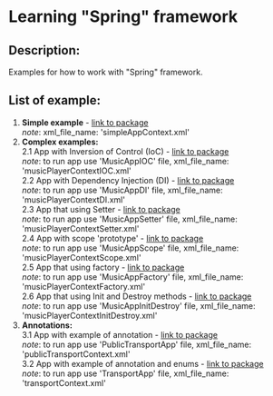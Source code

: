 # Learning "Spring" framework
## Description:
Examples for how to work with "Spring" framework.

## List of example:
1. **Simple example** - [link to package](src/main/java/by/kazak/spring/simpleApp)  
_note_: xml_file_name: 'simpleAppContext.xml'
2. **Complex examples:**  
2.1 App with Inversion of Control (IoC) - [link to package](src/main/java/by/kazak/spring/musicApp)  
_note_: to run app use 'MusicAppIOC' file, xml_file_name: 'musicPlayerContextIOC.xml'  
2.2 App with Dependency Injection (DI) - [link to package](src/main/java/by/kazak/spring/musicApp)  
_note_: to run app use 'MusicAppDI' file, xml_file_name: 'musicPlayerContextDI.xml'  
2.3 App that using Setter - [link to package](src/main/java/by/kazak/spring/musicApp)  
_note_: to run app use 'MusicAppSetter' file, xml_file_name: 'musicPlayerContextSetter.xml'  
2.4 App with scope 'prototype' - [link to package](src/main/java/by/kazak/spring/musicApp)  
_note_: to run app use 'MusicAppScope' file, xml_file_name: 'musicPlayerContextScope.xml'  
2.5 App that using factory - [link to package](src/main/java/by/kazak/spring/musicApp)  
_note_: to run app use 'MusicAppFactory' file, xml_file_name: 'musicPlayerContextFactory.xml'  
2.6 App that using Init and Destroy methods - [link to package](src/main/java/by/kazak/spring/musicApp)  
_note_: to run app use 'MusicAppInitDestroy' file, xml_file_name: 'musicPlayerContextInitDestroy.xml'  
3. **Annotations:**  
3.1 App with example of annotation - [link to package](src/main/java/by/kazak/spring/transportApp)  
_note_: to run app use 'PublicTransportApp' file, xml_file_name: 'publicTransportContext.xml'  
3.2 App with example of annotation and enums - [link to package](src/main/java/by/kazak/spring/transportAppWithEnum)  
_note_: to run app use 'TransportApp' file, xml_file_name: 'transportContext.xml' 